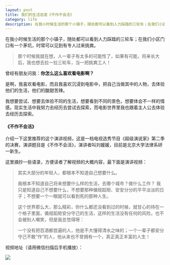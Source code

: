 ```yaml
---
layout: post 
title: 我们的生活态度《不作不会活》
category: life               
description: 在我小时候生活的那个小镇子，随处都可以看到人力踩踏的三轮车；在我们小区门口有一个茅坑，时常可以见到有专人过来挑粪。<br>那个时候我就在想，人一辈子有太多的可能性了，如果有可能，将来长大后，我也想去拉一拉三轮车，当一把挑粪工人！
--- 
```



在我小时候生活的那个小镇子，随处都可以看到人力踩踏的三轮车；在我们小区门口有一个茅坑，时常可以见到有专人过来挑粪。

> 那个时候我就在想，人一辈子有太多的可能性了，如果有可能，将来长大后，我也想去拉一拉三轮车，当一把挑粪工人！

曾经有朋友问我：**你怎么这么喜欢看电影啊？**

是啊，我喜欢看电影，而且我喜欢沉浸到电影中，把自己当做其中的人物，去体验他们的生活，他们的酸甜苦辣。

我想要尝试、想要去体验不同的生活，想要看到不同的景色，想要体会不一样的情感。现实生活中我努力去经历去尝试去探索，而电影世界里我也跟着主人公去体验去经历去探索。


#### 《不作不会活》

介绍一下这里推荐的这个演讲视频，这是一档电视选秀节目《超级演说家》第二季的决赛，演讲题目是《不作不会活》，演讲者叫刘媛媛，目前是北京大学法律系研一新生。

这里摘抄一些语录，方便读者了解视频的大概内容，最下面是演讲视频：

> 其实大部分的年轻人，都根本不知道自己想要什么。
> 
> 我根本不知道自己将来想要什么样的生活，去哪个城市？做什么工作？ 我只是知道自己不想要什么，不想要那种循规蹈矩、安安分分的平平淡淡的日子；不想要一个一眼就可以看到死的那种人生。
> 
> 这个世界那么大，那么精彩，你什么都还没看到过的时候，就甘心的待在一个格子里面，循规蹈矩安分守己的生活，这样的生活没有任何的风险，也不会被别人嘲笑，但是我总觉得呀：
> 
> 一个没有把百酒都尝遍的人，他是不大懂得清水之味的；一个一辈子都安分守己不敢“作”的人，他从来也不曾拥有一个，真正真正丰富的人生！

视频地址（请用微信扫描后手机播放）：

![](http://qiniu.zifeixu.com/2014-07-13-nozuonodienolife.png)
